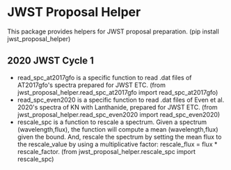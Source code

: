 # JWST Proposal Helper
This package provides helpers for JWST proposal preparation. (pip install jwst_proposal_helper)

## 2020 JWST Cycle 1
- read_spc_at2017gfo is a specific function to read .dat files of AT2017gfo's spectra prepared for JWST ETC. (from jwst_proposal_helper.read_spc_at2017gfo import read_spc_at2017gfo)
- read_spc_even2020 is a specific function to read .dat files of Even et al. 2020's spectra of KN with Lanthanide, prepared for JWST ETC. (from jwst_proposal_helper.read_spc_even2020 import read_spc_even2020)
- rescale_spc is a function to rescale a spectrum. Given a spectrum (wavelength,flux), the function will compute a mean (wavelength,flux) given the bound. And, rescale the spectrum by setting the mean flux to the rescale_value by using a multiplicative factor: rescale_flux = flux * rescale_factor. (from jwst_proposal_helper.rescale_spc import rescale_spc)
